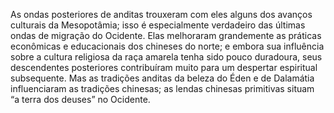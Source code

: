 ﻿As ondas posteriores de anditas trouxeram com eles alguns dos avanços culturais da Mesopotâmia; isso é especialmente verdadeiro das últimas ondas de migração do Ocidente. Elas melhoraram grandemente as práticas econômicas e educacionais dos chineses do norte; e embora sua influência sobre a cultura religiosa da raça amarela tenha sido pouco duradoura, seus descendentes posteriores contribuíram muito para um despertar espiritual subsequente. Mas as tradições anditas da beleza do Éden e de Dalamátia influenciaram as tradições chinesas; as lendas chinesas primitivas situam “a terra dos deuses” no Ocidente.